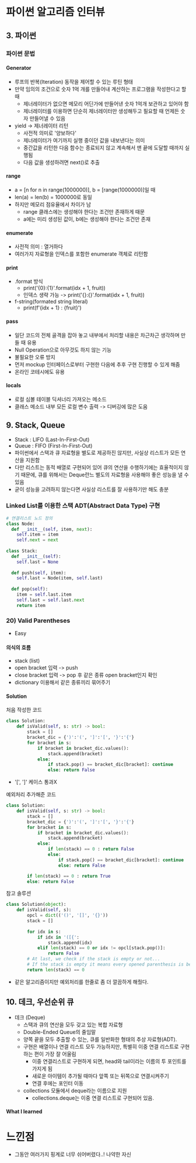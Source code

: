 # 파이썬 알고리즘 인터뷰
## 3. 파이썬
### 파이썬 문법
#### Generator
- 루프의 반복(Iteration) 동작을 제어할 수 있는 루틴 형태
- 만약 임의의 조건으로 숫자 1억 개를 만들어내 계산하는 프로그램을 작성한다고 할 때
  - 제너레이터가 없으면 메모리 어딘가에 만들어낸 숫자 1억개 보관하고 있어야 함
  - 제너레이터를 이용하면 단순히 제너레이터만 생성해두고 필요할 때 언제든 숫자 만들어낼 수 있음
- yield -> 제너레이터 리턴
  - 사전적 의미로 '양보하다'
  - 제너레이터가 여기까지 실행 중이던 값을 내보낸다는 의미
  - 중간값을 리턴한 다음 함수는 종료되지 않고 계속해서 맨 끝에 도달할 때까지 실행됨
  - 다음 값을 생성하려면 next()로 추출

#### range
- a = [n for n in range(1000000)], b = [range(1000000)]일 때
- len(a) = len(b) = 1000000로 동일
- 하지만 메모리 점유율에서 차이가 남
  - range 클래스에는 생성해야 한다는 조건만 존재하게 때문
  - a에는 미리 생성된 값이, b에는 생성해야 한다는 조건만 존재

#### enumerate
- 사전적 의미 : 열거하다
- 여러가지 자료형을 인덱스를 포함한 enumerate 객체로 리턴함

#### print
- .format 방식
  - print('{0}:{1}'.format(idx + 1, fruit))
  - 인덱스 생략 가능 -> print('{}:{}'.format(idx + 1, fruit))
- f-string(formated string literal)
  - print(f'{idx + 1} : {fruit}')

#### pass
- 일단 코드의 전체 골격을 잡아 놓고 내부에서 처리할 내용은 차근차근 생각하며 만들 때 유용
- Null Operation으로 아무것도 하지 않는 기능
- 불필요한 오류 방지
- 먼저 mockup 인터페이스로부터 구현한 다음에 추후 구현 진행할 수 있게 해줌
- 온라인 코테시에도 유용

#### locals
- 로컬 심볼 테이블 딕셔너리 가져오는 메소드
- 클래스 메소드 내부 모든 로컬 변수 출력 -> 디버깅에 많은 도움

## 9. Stack, Queue
- Stack : LIFO (Last-In-First-Out)
- Queue : FIFO (First-In-First-Out)
- 파이썬에서 스택과 큐 자료형을 별도로 제공하진 않지만, 사실상 리스트가 모든 연산을 지원함
- 다만 리스트는 동적 배열로 구현되어 있어 큐의 연산을 수행하기에는 효율적이지 않기 때문에, 큐를 위해서는 Deque란느 별도의 자료형을 사용해야 좋은 성능을 낼 수 있음
- 굳이 성능을 고려하지 않는다면 사실상 리스트를 잘 사용하기만 해도 충분

### Linked List를 이용한 스택 ADT(Abstract Data Type) 구현
```python
# 연결리스트 노드 정의
class Node:
  def __init__(self, item, next):
    self.item = item
    self.next = next
    
class Stack:
  def __init__(self):
    self.last = None
  
  def push(self, item):
    self.last = Node(item, self.last)
   
  def pop(self):
    item = self.last.item
    self.last = self.last.next
    return item
```

### 20) Valid Parentheses
- Easy

#### 의식의 흐름
- stack (list)
- open bracket 입력 -> push
- close bracket 입력 -> pop 후 같은 종류 open bracket인지 확인
- dictionary 이용해서 같은 종류끼리 묶어주기

#### Solution
처음 작성한 코드
```python
class Solution:
    def isValid(self, s: str) -> bool:
        stack = []
        bracket_dic = {')':'(', ']':'[', '}':'{'}
        for bracket in s:
            if bracket in bracket_dic.values():
                stack.append(bracket)
            else:
                if stack.pop() == bracket_dic[bracket]: continue
                else: return False
```
- '[', ']' 케이스 통과X

예외처리 추가해준 코드
```python
class Solution:
    def isValid(self, s: str) -> bool:
        stack = []
        bracket_dic = {')':'(', ']':'[', '}':'{'}
        for bracket in s:
            if bracket in bracket_dic.values():
                stack.append(bracket)
            else:
                if len(stack) == 0 : return False
                else:
                    if stack.pop() == bracket_dic[bracket]: continue
                    else: return False

        if len(stack) == 0 : return True
        else: return False
```

참고 솔루션
```python
class Solution(object):
    def isValid(self, s):
        opcl = dict(('()', '[]', '{}'))
        stack = []
        
        for idx in s:
            if idx in '([{':
                stack.append(idx)
            elif len(stack) == 0 or idx != opcl[stack.pop()]:
                return False
        # At last, we check if the stack is empty or not...
        # If the stack is empty it means every opened parenthesis is being closed and we can return true, otherwise we return false...
        return len(stack) == 0
```
- 같은 알고리즘이지만 예외처리를 한줄로 좀 더 깔끔하게 해줬다.


## 10. 데크, 우선순위 큐
- 데크 (Deque)
  - 스택과 큐의 연산을 모두 갖고 있는 복합 자료형
  - Double-Ended Queue의 줄임말
  - 양쪽 끝을 모두 추출할 수 있는, 큐를 일반화한 형태의 추상 자료형(ADT).
  - 구현은 배열이나 연결 리스트 모두 가능하지만, 특별히 이중 연결 리스트로 구현하는 편이 가장 잘 어울림
    - 이중 연결리스트로 구현하게 되면, head와 tail이라는 이름의 투 포인트를 가지게 됨
    - 새로운 아이템이 추가될 때마다 앞쪽 또는 뒤쪽으로 연결시켜주기
    - 연결 후에는 포인터 이동
  - collections 모듈에서 deque라는 이름으로 지원
    - collections.deque는 이중 연결 리스트로 구현되어 있음.

#### What I learned

# 느낀점
- 그동안 여러가지 핑계로 너무 쉬어버렸다..! 나약한 자신
